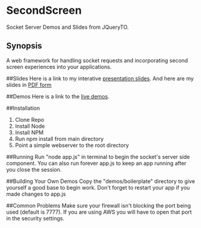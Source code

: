 SecondScreen
============

Socket Server Demos and Slides from JQueryTO.

## Synopsis
A web framework for handling socket requests and incorporating second screen experiences into your applications.

##Slides
Here is a link to my interative [presentation slides](http://ss.theyoungastronauts.com/slides/).
And here are my slides in [PDF form](http://files.theyoungastronauts.com/share/jQueryto2014-TylerSavery-SecondScreen-slides.pdf
)

##Demos
Here is a link to the [live demos](http://ss.theyoungastronauts.com/).

##Installation
1. Clone Repo
2. Install Node
3. Install NPM
4. Run npm install from main directory
5. Point a simple webserver to the root directory

##Running
Run "node app.js" in terminal to begin the socket's server side component. You can also run forever app.js to keep an app running after you close the session. 

##Building Your Own Demos
Copy the "demos/boilerplate" directory to give yourself a good base to begin work. Don't forget to restart your app if you made changes to app.js

##Common Problems
Make sure your firewall isn't blocking the port being used (default is 7777). If you are using AWS you will have to open that port in the security settings.